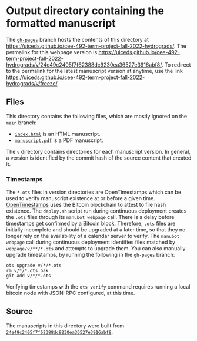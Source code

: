 # Output directory containing the formatted manuscript

The [`gh-pages`](https://github.com/uiceds/cee-492-term-project-fall-2022-hydrograds/tree/gh-pages) branch hosts the contents of this directory at <https://uiceds.github.io/cee-492-term-project-fall-2022-hydrograds/>.
The permalink for this webpage version is <https://uiceds.github.io/cee-492-term-project-fall-2022-hydrograds/v/24e49c2405f7f62388dc9230ea36527e3916abf8/>.
To redirect to the permalink for the latest manuscript version at anytime, use the link <https://uiceds.github.io/cee-492-term-project-fall-2022-hydrograds/v/freeze/>.

## Files

This directory contains the following files, which are mostly ignored on the `main` branch:

+ [`index.html`](index.html) is an HTML manuscript.
+ [`manuscript.pdf`](manuscript.pdf) is a PDF manuscript.

The `v` directory contains directories for each manuscript version.
In general, a version is identified by the commit hash of the source content that created it.

### Timestamps

The `*.ots` files in version directories are OpenTimestamps which can be used to verify manuscript existence at or before a given time.
[OpenTimestamps](https://opentimestamps.org/) uses the Bitcoin blockchain to attest to file hash existence.
The `deploy.sh` script run during continuous deployment creates the `.ots` files through its `manubot webpage` call.
There is a delay before timestamps get confirmed by a Bitcoin block.
Therefore, `.ots` files are initially incomplete and should be upgraded at a later time, so that they no longer rely on the availability of a calendar server to verify.
The `manubot webpage` call during continuous deployment identifies files matched by `webpage/v/**/*.ots` and attempts to upgrade them.
You can also manually upgrade timestamps, by running the following in the `gh-pages` branch:

```shell
ots upgrade v/*/*.ots
rm v/*/*.ots.bak
git add v/*/*.ots
```

Verifying timestamps with the `ots verify` command requires running a local bitcoin node with JSON-RPC configured, at this time.

## Source

The manuscripts in this directory were built from
[`24e49c2405f7f62388dc9230ea36527e3916abf8`](https://github.com/uiceds/cee-492-term-project-fall-2022-hydrograds/commit/24e49c2405f7f62388dc9230ea36527e3916abf8).
